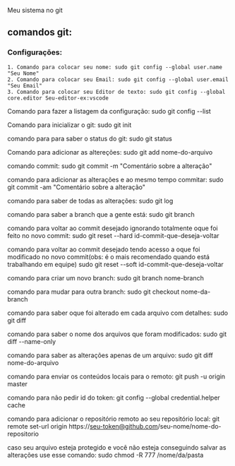 Meu sistema no git

## comandos git:

### Configurações:<br/>
    1. Comando para colocar seu nome: sudo git config --global user.name "Seu Nome"
    2. Comando para colocar seu Email: sudo git config --global user.email "Seu Email"
    3. Comando para colocar seu Editor de texto: sudo git config --global core.editor Seu-editor-ex:vscode

Comando para fazer a listagem da configuração: sudo git config --list

Comando para inicializar o git: sudo git init

comando para para saber o status do git: sudo git status

Comando para adicionar as altereções: sudo git add nome-do-arquivo

comando commit: sudo git commit -m "Comentário sobre a alteração"

comando para adicionar as alterações e ao mesmo tempo commitar: sudo git commit -am "Comentário sobre a alteração"

comando para saber de todas as alterações: sudo git log

comando para saber a branch que a gente está: sudo git branch

comando para voltar ao commit desejado ignorando totalmente oque foi feito no novo commit: sudo git reset --hard id-commit-que-deseja-voltar

comando para voltar ao commit desejado tendo acesso a oque foi modificado no novo commit(obs: é o mais recomendado quando está trabalhando em equipe)
        sudo git reset --soft id-commit-que-deseja-voltar

comando para criar um novo branch: sudo git branch nome-branch

comando para mudar para outra branch: sudo git checkout nome-da-branch

comando para saber oque foi alterado em cada arquivo com detalhes: sudo git diff

comando para saber o nome dos arquivos que foram modificados: sudo git diff --name-only

comando para saber as alterações apenas de um arquivo: sudo git diff nome-do-arquivo

comando para enviar os conteúdos locais para o remoto: git push -u origin master

comando para não pedir id do token: git config --global credential.helper cache

comando para adicionar o repositório remoto ao seu repositório local: git remote set-url origin https://seu-token@github.com/seu-nome/nome-do-repositorio

caso seu arquivo esteja protegido e você não esteja conseguindo salvar as alterações use esse comando: sudo chmod -R 777 /nome/da/pasta


